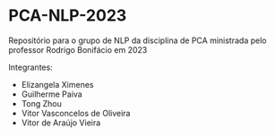 # PCA-NLP-2023

Repositório para o grupo de NLP da disciplina de PCA ministrada pelo professor Rodrigo Bonifácio em 2023

Integrantes: 
- Elizangela Ximenes
- Guilherme Paiva
- Tong Zhou
- Vitor Vasconcelos de Oliveira
- Vitor de Araújo Vieira


